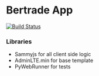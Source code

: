 # Bertrade App

[![Build Status](https://travis-ci.org/bertrade/bertrade-app.png?branch=master)](https://travis-ci.org/bertrade/bertrade-app)

### Libraries

- Sammyjs for all client side logic
- AdminLTE.min for base template
- PyWebRunner for tests
